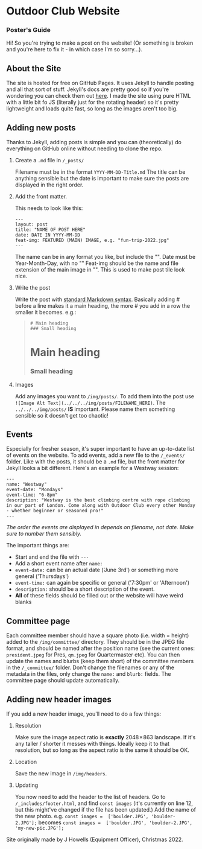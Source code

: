# Outdoor Club Website
### Poster's Guide

Hi! So you're trying to make a post on the website! (Or something is broken and you're here to fix it - in which case I'm so sorry...).

## About the Site

The site is hosted for free on GitHub Pages. It uses Jekyll to handle posting and all that sort of stuff. Jekyll's docs are pretty good so if you're wondering you can check them out [here](https://jekyllrb.com/docs/).
I made the site using pure HTML with a little bit fo JS (literally just for the rotating header) so it's pretty lightweight and loads quite fast, so long as the images aren't too big.

## Adding new posts

Thanks to Jekyll, adding posts is simple and you can (theoretically) do everything on GitHub online without needing to clone the repo.

1. Create a `.md` file in `/_posts/`

    Filename must be in the format `YYYY-MM-DD-Title.md`
    The title can be anything sensible but the date is important to make sure the posts are displayed in the right order.

2. Add the front matter.

    This needs to look like this:
    ```
    ---
    layout: post
    title: "NAME OF POST HERE"
    date: DATE IN YYYY-MM-DD
    feat-img: FEATURED (MAIN) IMAGE, e.g. "fun-trip-2022.jpg"
    ---
    ```
    The name can be in any format you like, but include the "".
    Date must be Year-Month-Day, with no ""
    Feat-img should be the name and file extension of the main image in "". This is used to make post tile look nice.

3. Write the post

    Write the post with [standard Markdown syntax](https://www.markdownguide.org/basic-syntax). Basically adding # before a line makes it a main heading, the more # you add in a row the smaller it becomes. e.g.:

    >
    >```
    ># Main heading
    >### Small heading
    >```
    ># Main heading
    >### Small heading
    >

4. Images

    Add any images you want to `/img/posts/`. To add them into the post use `![Image Alt Text](../../../img/posts/FILENAME_HERE)`.
    The `../../../img/posts/` **IS** important. Please name them something sensible so it doesn't get too chaotic!

## Events

Especially for fresher season, it's super important to have an up-to-date list of events on the website. To add events, add a new file to the `/_events/` folder. Like with the posts, it should be a `.md` file, but the front matter for Jekyll looks a bit different. Here's an example for a Westway session:
```
---
name: "Westway"
event-date: "Mondays"
event-time: "6-8pm"
description: "Westway is the best climbing centre with rope climbing in our part of London. Come along with Outdoor Club every other Monday - whether beginner or seasoned pro!"
---
```

*The order the events are displayed in depends on filename, not date. Make sure to number them sensibly.*

The important things are:
- Start and end the file with `---`
- Add a short event name after `name:`
- `event-date:` can be an actual date ('June 3rd') or something more general ('Thursdays')
- `event-time:` can again be specific or general ('7:30pm' or 'Afternoon')
- `description:` should be a short description of the event.
- **All** of these fields should be filled out or the website will have weird blanks

## Committee page

Each committee member should have a square photo (i.e. width = height) added to the `/img/committee/` directory. They should be in the JPEG file format, and should be named after the position name (see the current ones: `president.jpeg` for Pres, `qm.jpeg` for Quartermaster etc).
You can then update the names and blurbs (keep them short) of the committee members in the `/_committee/` folder. Don't change the filenames or any of the metadata in the files, only change the `name:` and `blurb:` fields. The committee page should update automatically.

## Adding new header images

If you add a new header image, you'll need to do a few things:
1. Resolution

    Make sure the image aspect ratio is **exactly** 2048 × 863 landscape. If it's any taller / shorter it messes with things. Ideally keep it to that resolution, but so long as the aspect ratio is the same it should be OK.

2. Location

    Save the new image in `/img/headers`.

3. Updating

    You now need to add the header to the list of headers. Go to `/_includes/footer.html`, and find `const images` (it's currently on line 12, but this might've changed if the file has been updated.)
    Add the name of the new photo. e.g. `const images =  ['boulder.JPG', 'boulder-2.JPG'];` becomes `const images =  ['boulder.JPG', 'boulder-2.JPG', 'my-new-pic.JPG'];`

Site originally made by J Howells (Equipment Officer), Christmas 2022.
